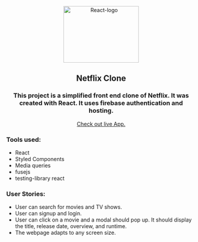 <p align="center">
  <a href="git@github.com:jaspreet-singh-sahota/netflix-clone-react-capstone-project.git">
    <p align="center"> <img src="https://cdn.vox-cdn.com/thumbor/Yq1Vd39jCBGpTUKHUhEx5FfxvmM=/39x0:3111x2048/1200x800/filters:focal(39x0:3111x2048)/cdn.vox-cdn.com/uploads/chorus_image/image/49901753/netflixlogo.0.0.png" alt="React-logo" height="150" width="200"> </p>
  </a>

  <h2 align="center">Netflix Clone</h2>
  <h3 align="center">This project is a simplified front end clone of Netflix. It was created with React. It uses firebase authentication and hosting.</h3>

  <p align="center">
    <a href="https://netflix-react-cbc71.web.app/">Check out live App.</a>
  </p>
</p>

### Tools used:
- React
- Styled Components
- Media queries
- fusejs
- testing-library react

### User Stories: 

- User can search for movies and TV shows.
- User can signup and login. 
- User can click on a movie and a modal should pop up. It should display the title, release date, overview, and runtime.  
- The webpage adapts to any screen size. 
